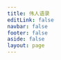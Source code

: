 ```yaml
---
title: 伟人语录
editLink: false
navbar: false
footer: false
aside: false
layout: page
---
```


[//]: # (<Teacher/>)
